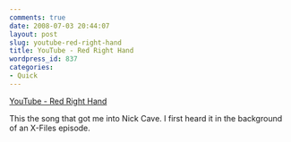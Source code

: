 ```yaml
---
comments: true
date: 2008-07-03 20:44:07
layout: post
slug: youtube-red-right-hand
title: YouTube - Red Right Hand
wordpress_id: 837
categories:
- Quick
---
```


[YouTube - Red Right Hand](http://www.youtube.com/watch?v=DrodaLzfi5s&feature=related)

This the song that got me into Nick Cave. I first heard it in the background of an X-Files episode.
